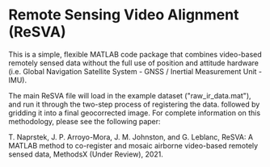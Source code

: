 # Remote Sensing Video Alignment (ReSVA)

This is a simple, flexible MATLAB code package that combines video-based remotely sensed data without the full use of position and attitude hardware (i.e. Global Navigation Satellite System - GNSS / Inertial Measurement Unit - IMU).

The main ReSVA file will load in the example dataset ("raw_ir_data.mat"), and run it through the two-step process of registering the data. followed by gridding it into a final geocorrected image. For complete information on this methodology, please see the following paper:

T. Naprstek, J. P. Arroyo-Mora, J. M. Johnston, and G. Leblanc, ReSVA: A MATLAB method to co-register and mosaic airborne video-based remotely sensed data, MethodsX (Under Review), 2021.
